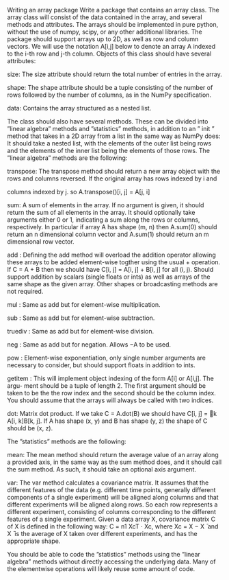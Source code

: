 
Writing an array package
Write a package that contains an array class. The array class will consist of the data contained in the array, and several methods and attributes. The arrays should be implemented in pure python, without the use of numpy, scipy, or any other additional libraries. The package should support arrays up to 2D, as well as row and column vectors. We will use the notation A[i,j] below to denote an array A indexed to the i-th row and j-th column.
Objects of this class should have several attributes:

size: The size attribute should return the total number of entries in the array.

shape: The shape attribute should be a tuple consisting of the number of rows followed by the number of columns, as in the NumPy specification.

data: Contains the array structured as a nested list.

The class should also have several methods. These can be divided into ”linear algebra” methods and ”statistics” methods, in addition to an ” init ” method that takes in a 2D array from a list in the same way as NumPy does: It should take a nested list, with the elements of the outer list being rows and the elements of the inner list being the elements of those rows.
The ”linear algebra” methods are the following:

transpose: The transpose method should return a new array object with the rows and columns reversed. If the original array has rows indexed by i and 

columns indexed by j. so A.transpose()[i, j] = A[j, i]

sum: A sum of elements in the array. If no argument is given, it should return the sum of all elements in the array. It should optionally take arguments either 0 or 1, indicating a sum along the rows or columns, respectively. In particular if array A has shape (m, n) then A.sum(0) should return an n dimensional column vector and A.sum(1) should return an m dimensional row vector.

add : Defining the add method will overload the addition operator allowing these arrays to be added element-wise togther using the usual + operation. If C = A + B then we should have C[i, j] = A[i, j] + B[i, j] for all (i, j). Should support addition by scalars (single floats or ints) as well as arrays of the same shape as the given array. Other shapes or broadcasting methods are not required.

mul : Same as add but for element-wise multiplication.

sub : Same as add but for element-wise subtraction.

truediv : Same as add but for element-wise division.

neg : Same as add but for negation. Allows −A to be used.

pow : Element-wise exponentiation, only single number arguments are necessary to consider, but should support floats in addition to ints.

getitem : This will implement object indexing of the form A[i] or A[i,j]. The argu- ment should be a tuple of length 2. The first argument should be taken to be the the row index and the second should be the column index. You should assume that the arrays will always be called with two indices.

dot: Matrix dot product. If we take C = A.dot(B) we should have C[i, j] = 􏰁k A[i, k]B[k, j]. If A has shape (x, y) and B has shape (y, z) the shape of C should be (x, z).


The ”statistics” methods are the following:

mean: The mean method should return the average value of an array along a provided axis, in the same way as the sum method does, and it should call the sum method. As such, it should take an optional axis argument.

var: The var method calculates a covariance matrix. It assumes that the different features of the data (e.g. different time points, generally different components of a single experiment) will be aligned along columns and that different experiments will be aligned along rows. So each row represents a different experiment, consisting of columns corresponding to the different features of a single experiment. Given a data array X, covariance matrix C of X is defined in the following way: C = n1 XcT · Xc, where Xc = X − X ̄ and X ̄ is the average of X taken over different experiments, and has the appropriate shape.

You should be able to code the ”statistics” methods using the ”linear algebra” methods without directly accessing the underlying data. Many of the elementwise operations will likely reuse some amount of code.
